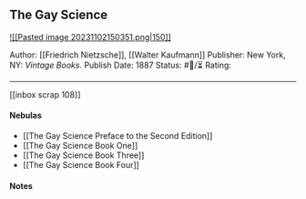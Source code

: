 ## The Gay Science

[ ![[Pasted image 20231102150351.png|150]] ](https://www.amazon.com/Gay-Science-Prelude-Rhymes-Appendix/dp/0394719859/ref=tmm_mmp_swatch_0?_encoding=UTF8&qid=1698951814&sr=8-1)

Author: [[Friedrich Nietzsche]], [[Walter Kaufmann]]
Publisher: New York, NY: _Vintage Books._
Publish Date: 1887
Status: #💫/⏳ 
Rating:

___

[[inbox scrap 108]]

#### Nebulas

- [[The Gay Science Preface to the Second Edition]]
- [[The Gay Science Book One]]
- [[The Gay Science Book Three]]
- [[The Gay Science Book Four]]

#### Notes

